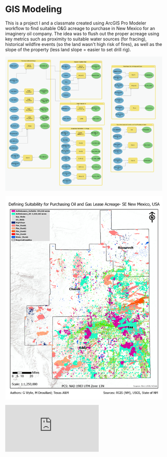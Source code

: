 # GIS Modeling

This is a project I and a classmate created using ArcGIS Pro Modeler workflow to find suitable O&G acreage to purchase in New Mexico for an imaginery oil company. The idea was to flush out the proper acreage using key metrics such as proximity to suitable water sources (for fracing), historical wildfire events (so the land wasn't high risk of fires), as well as the slope of the property (less land slope = easier to set drill rig). 

![alt text](https://github.com/mdrouillard1984/Matt-Portfolio/blob/main/Model%20Building/ModelBuilder_Final.PNG "The model used to generate the results")

![alt text](https://github.com/mdrouillard1984/Matt-Portfolio/blob/main/Model%20Building/Final_Project_Map.png "Final results in map format")

![The full project write-up (if you care to read it)](https://github.com/mdrouillard1984/Matt-Portfolio/blob/main/Model%20Building/FinalProject_FINAL.pdf)


